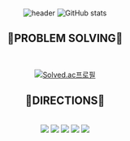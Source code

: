 <div align="center">
  <br/>
  
  ![header](https://capsule-render.vercel.app/api?type=venom&color=gradient&customColorList=30&height=300&section=header&text=JONGBIN%20&fontSize=45&desc=Hi%20there🖐) 
  ![GitHub stats](https://github-readme-stats.vercel.app/api?username=jongbin26&hide=contribs,issues,prs&theme=default)
</div>
<h2 align="center">🏅PROBLEM SOLVING🏅</h2>
<div align="center">
  <br/>
  
  [![Solved.ac프로필](http://mazassumnida.wtf/api/generate_badge?boj=jojongjojong)](https://solved.ac/jojongjojong)
  
</div>

<h2 align="center">🙂DIRECTIONS🙂</h2>
<br/>

<div align="center">
  <a href="https://www.instagram.com/jojong_26/" target="_blank"><img src="https://img.shields.io/badge/instagram-E4405F?style=for-the-badge&logo=Instagram&logoColor=ffffff"/></a>
  <a href="https://www.notion.so/04c09007eaec4e29a7f78f267d53e5f6" target="_blank"><img src="https://img.shields.io/badge/notion-000000?style=for-the-badge&logo=notion&logoColor=ffffff"/></a>
  <a href="https://mail.naver.com/write/popup?srvid=note&to=010jjj@naver.com" target="_blank"><img src="https://img.shields.io/badge/naver-03C75A?style=for-the-badge&logo=notion&logoColor=ffffff"/></a>
  <a href="https://www.facebook.com/profile.php?id=100007820177696" target="_blank"><img src="https://img.shields.io/badge/facebook-1877F2?style=for-the-badge&logo=notion&logoColor=ffffff"/></a>
  <a href="http://qr.kakao.com/talk/Tl0wjmgI4qXMDUJ2nU2DX2qt9Uo-" target="_blank"><img src="https://img.shields.io/badge/KakaoTalk-FFCD00?style=for-the-badge&logo=kakao&logoColor=ffffff"/></a>
</div>
